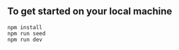 ## To get started on your local machine
```
npm install
npm run seed
npm run dev
```


<!-- ## Todo
(Search: "TODO" or "QUESTION" to find specific locations)
- [ ] rename action creators to UPDATE from UPDATE_SCHOOL
- [ ] add babel stage-2 plugin
- [x] rename Schools.js component to SchoolList.js
- [x] add automatic capitalization of names (getter)
- [x] go to update a school/student. once at update form with pre-populated data, refresh the page. Fix that bug.
- [ ] find a way to do this: https://stackoverflow.com/questions/21733847/react-jsx-selecting-selected-on-selected-select-option
- [ ] figure out a way to connect schools and students (and viceversa) on client, rather than connecting them twice(redundantly) on server (src/store/school.js 53:7)
- [x] get rid of all underlines from react-router-dom styling
- [ ] 'fix warnings. (ask a fell0w)
- [x] delete a school, then navigate to a school-detail. fix that bug 
- [x] fix whole number gpa issue
- [x] remove school column table on school detail page
- [x] emphasize nav button of current view
- [x] disconnect sequelize after seed file
- [x] after update, redirect to detail view
- [x] fix nav tab on refresh bug
- [ ] fix route testing
- [ ] rewrite/rethink token tests
- [ ] hide header login button while user is entering info in login form 
- [x] fix process.env.JWT_SECRET issue
- [x] redirect to home page once logged in
- [x] add login react-route
- [x] error handling on front end for bad credentials
- [ ] when on detail page and refresh, don't redirect, rather add spinner to wait for data
- [ ] change students to users
- [x] style login view
- [x] add modal to confirm deletes
- [x] fix map accuracy issue

## Ideas to fill extra time
1. Add websockets to keep all users up to date.
2. Add badges to schools and students tabs to notify users of newly created (websocket) items.
3. [DONE] Add a "Create Random Student" function that uses https://randomuser.me/.
4. Search feature for longer student lists.
5. Buttons to order student by each column.
6. Standardize styles.
7. Make responsive.
8. Store images on AWS.
9. [DONE] add.
10. [DONE] Authentication
 -->
